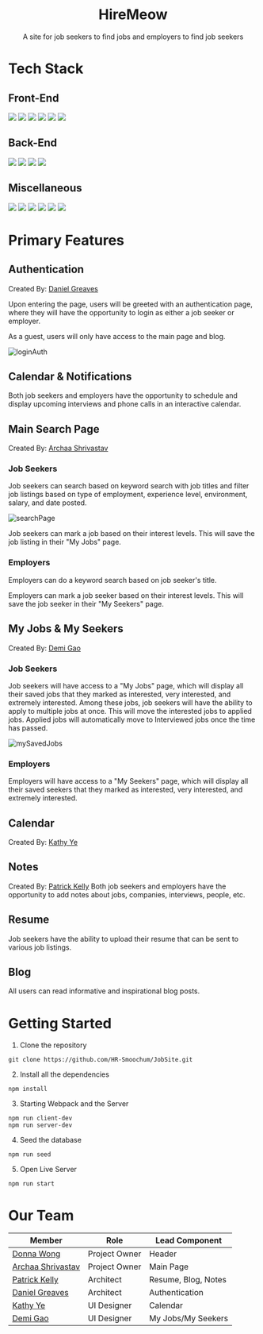 <div align="center">
  <h1>HireMeow</h1>
  <p>A site for job seekers to find jobs and employers to find job seekers</p>
</div>

# Tech Stack
## Front-End
<div>
  <img src="https://img.shields.io/badge/React-20232A?style=for-the-badge&logo=react&logoColor=61DAFB" />
  <img src="https://img.shields.io/static/v1?style=for-the-badge&message=React+Router&color=CA4245&logo=React+Router&logoColor=FFFFFF&label=">
  <img src='https://img.shields.io/badge/css3-%231572B6.svg?style=for-the-badge&logo=css3&logoColor=white' />
  <img src="https://img.shields.io/badge/Chakra--UI-319795?style=for-the-badge&logo=chakra-ui&logoColor=white" />
  <img src="https://img.shields.io/badge/Webpack-8DD6F9?style=for-the-badge&logo=Webpack&logoColor=white" />
  <img src="https://img.shields.io/badge/Babel-F9DC3E?style=for-the-badge&logo=babel&logoColor=white" />
</div>

## Back-End
<div>
  <img src="https://img.shields.io/badge/MongoDB-4EA94B?style=for-the-badge&logo=mongodb&logoColor=white" />
  <img src="https://img.shields.io/badge/Express.js-000000?style=for-the-badge&logo=express&logoColor=white" />
  <img src="https://img.shields.io/badge/Firebase-039BE5?style=for-the-badge&logo=Firebase&logoColor=white" />
  <img src="https://img.shields.io/badge/Node.js-339933?style=for-the-badge&logo=nodedotjs&logoColor=white" />
</div>

## Miscellaneous
<div>
  <img src='https://img.shields.io/badge/javascript-%23323330.svg?style=for-the-badge&logo=javascript&logoColor=%23F7DF1E' />
  <img src='https://img.shields.io/badge/html5-%23E34F26.svg?style=for-the-badge&logo=html5&logoColor=white' />
  <img src="https://img.shields.io/badge/eslint-3A33D1?style=for-the-badge&logo=eslint&logoColor=white" />
  <img src="https://img.shields.io/badge/Jira-0052CC?style=for-the-badge&logo=Jira&logoColor=white" />
  <img src="https://img.shields.io/badge/Figma-F24E1E?style=for-the-badge&logo=figma&logoColor=white" />
  <img src="https://img.shields.io/badge/Canva-%2300C4CC.svg?&style=for-the-badge&logo=Canva&logoColor=white" />
</div>

# Primary Features

## Authentication
Created By: [Daniel Greaves](https://github.com/dgreaves18)

Upon entering the page, users will be greeted with an authentication page, where they will have the opportunity to login as either a job seeker or employer.

As a guest, users will only have access to the main page and blog.

![loginAuth](https://user-images.githubusercontent.com/115492619/224514549-843be203-4ab6-4e38-bc58-b79b9da01e55.gif)

## Calendar & Notifications
Both job seekers and employers have the opportunity to schedule and display upcoming interviews and phone calls in an interactive calendar.

## Main Search Page
Created By: [Archaa Shrivastav](https://github.com/avinashi10)

  ### Job Seekers
  Job seekers can search based on keyword search with job titles and filter job listings based on type of employment, experience level, environment, salary, and date posted.
  
![searchPage](https://user-images.githubusercontent.com/115492619/225764005-bafc4efa-5935-4f1c-843a-359eac419329.gif)

  Job seekers can mark a job based on their interest levels. This will save the job listing in their "My Jobs" page.
  
  ### Employers
  Employers can do a keyword search based on job seeker's title.
  
  Employers can mark a job seeker based on their interest levels. This will save the job seeker in their "My Seekers" page.
  
## My Jobs & My Seekers
Created By: [Demi Gao](https://github.com/demiko55)

  ### Job Seekers
  Job seekers will have access to a "My Jobs" page, which will display all their saved jobs that they marked as interested, very interested, and extremely interested. Among these jobs, job seekers will have the ability to apply to multiple jobs at once. This will move the interested jobs to applied jobs. Applied jobs will automatically move to Interviewed jobs once the time has passed.

![mySavedJobs](https://user-images.githubusercontent.com/116925220/224516671-f820293c-fa7f-4e4c-ba20-fa3602de978e.gif)
  
  ### Employers
  Employers will have access to a "My Seekers" page, which will display all their saved seekers that they marked as interested, very interested, and extremely interested.
  
## Calendar
Created By: [Kathy Ye](https://github.com/kathyye15)

## Notes
Created By: [Patrick Kelly](https://github.com/Patrick-Kelly-1330)
Both job seekers and employers have the opportunity to add notes about jobs, companies, interviews, people, etc.

## Resume
Job seekers have the ability to upload their resume that can be sent to various job listings.

## Blog
All users can read informative and inspirational blog posts.

# Getting Started
1. Clone the repository
```
git clone https://github.com/HR-Smoochum/JobSite.git
```
2. Install all the dependencies
```
npm install
```
3. Starting Webpack and the Server
```
npm run client-dev
npm run server-dev
```
4. Seed the database
```
npm run seed
```
5. Open Live Server
```
npm run start
```

# Our Team
| Member | Role | Lead Component |
| --- | --- | --- |
| [Donna Wong](https://github.com/donnatopia) | Project Owner | Header |
| [Archaa Shrivastav](https://github.com/avinashi10) | Project Owner | Main Page |
| [Patrick Kelly](https://github.com/Patrick-Kelly-1330) | Architect | Resume, Blog, Notes |
| [Daniel Greaves](https://github.com/dgreaves18) | Architect | Authentication
| [Kathy Ye](https://github.com/kathyye15)| UI Designer | Calendar |
| [Demi Gao](https://github.com/demiko55) | UI Designer | My Jobs/My Seekers |
